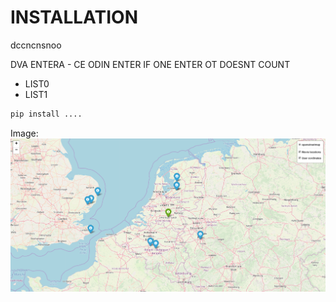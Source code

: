 # INSTALLATION

dccncnsnoo

DVA ENTERA - CE ODIN ENTER
IF ONE ENTER OT DOESNT COUNT

* LIST0
* LIST1

```bash
pip install ....
```

Image:
![](image.png)